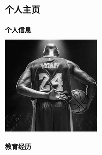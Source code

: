 # 个人主页
## 个人信息
![avatar](https://github.com/OrientTraveller/OrientTraveller.github.io/blob/master/kobe.jpeg)
## 教育经历
